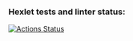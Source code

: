 ### Hexlet tests and linter status:
[![Actions Status](https://github.com/Oxana-Shu/python-project-83/actions/workflows/hexlet-check.yml/badge.svg)](https://github.com/Oxana-Shu/python-project-83/actions)